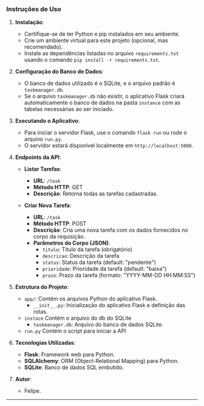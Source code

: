 
### Instruções de Uso

1. **Instalação**:
   - Certifique-se de ter Python e pip instalados em seu ambiente.
   - Crie um ambiente virtual para este projeto (opcional, mas recomendado).
   - Instale as dependências listadas no arquivo `requirements.txt` usando o comando `pip install -r requirements.txt`.

2. **Configuração do Banco de Dados**:
   - O banco de dados utilizado é o SQLite, e o arquivo padrão é `taskmanager.db`.
   - Se o arquivo `taskmanager.db` não existir, o aplicativo Flask criará automaticamente o banco de dados na pasta `instance` com as tabelas necessárias ao ser iniciado.

3. **Executando o Aplicativo**:
   - Para iniciar o servidor Flask, use o comando `flask run` ou rode o arquivo `run.py`.
   - O servidor estará disponível localmente em `http://localhost:5000`.

4. **Endpoints da API**:
   - **Listar Tarefas**:
     - **URL**: `/task`
     - **Método HTTP**: GET
     - **Descrição**: Retorna todas as tarefas cadastradas.

   - **Criar Nova Tarefa**:
     - **URL**: `/task`
     - **Método HTTP**: POST
     - **Descrição**: Cria uma nova tarefa com os dados fornecidos no corpo da requisição.
     - **Parâmetros do Corpo (JSON)**:
       - `titulo`: Título da tarefa (obrigatório)
       - `descricao`: Descrição da tarefa
       - `status`: Status da tarefa (default: "pendente")
       - `prioridade`: Prioridade da tarefa (default: "baixa")
       - `prazo`: Prazo da tarefa (formato: "YYYY-MM-DD HH:MM:SS")

5. **Estrutura do Projeto**:
   - `app/`: Contém os arquivos Python do aplicativo Flask.
     - `__init__.py`: Inicialização do aplicativo Flask e definição das rotas.
   - `instace` Contém o arquivo do db do SQLite
     - `taskmanager.db`: Arquivo do banco de dados SQLite.
   - `run.py` Contém o script para iniciar a API

6. **Tecnologias Utilizadas**:
   - **Flask**: Framework web para Python.
   - **SQLAlchemy**: ORM (Object-Relational Mapping) para Python.
   - **SQLite**: Banco de dados SQL embutido.

7. **Autor**:
   - Felipe.

---
